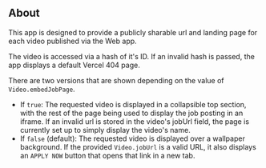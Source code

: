 ## About

This app is designed to provide a publicly sharable url and landing page for each video published via the Web app.

The video is accessed via a hash of it's ID.  If an invalid hash is passed, the app displays a default Vercel 404 page.

There are two versions that are shown depending on the value of `Video.embedJobPage`.
- If `true`: The requested video is displayed in a collapsible top section, with the rest of the page being used to display the job posting in an iframe. If an invalid url is stored in the video's jobUrl field, the page is currently set up to simply display the video's name.
- If `false` (default): The requested video is displayed over a wallpaper background.  If the provided `Video.jobUrl` is a valid URL, it also displays an `APPLY NOW` button that opens that link in a new tab.
